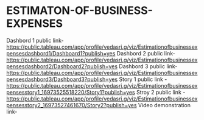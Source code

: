 # ESTIMATON-OF-BUSINESS-EXPENSES


Dashbord 1 public link-https://public.tableau.com/app/profile/vedasri.g/viz/Estimationofbusinessexpensesdashbord1/Dashboard1?publish=yes
Dashbord 2 public link-https://public.tableau.com/app/profile/vedasri.g/viz/Estimationofbusinessexpensesdashbord2/Dashboard2?publish=yes
Dashbord 3 public link-https://public.tableau.com/app/profile/vedasri.g/viz/Estimationofbusinessexpensesdashbord3/Dashboard3?publish=yes
Story 1 public link   -https://public.tableau.com/app/profile/vedasri.g/viz/Estimationofbusinessexpensesstory1_16973525518220/Story1?publish=yes
Stroy 2 public link   -https://public.tableau.com/app/profile/vedasri.g/viz/Estimationofbusinessexpensesstory2_16973527461670/Story2?publish=yes
Video demonstration link-
